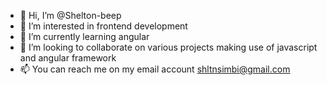 - 👋 Hi, I’m @Shelton-beep
- 👀 I’m interested in frontend development
- 🌱 I’m currently learning angular 
- 💞️ I’m looking to collaborate on various projects making use of javascript and angular framework
- 📫 You can reach me on my email account shltnsimbi@gmail.com

<!---
Shelton-beep/Shelton-beep is a ✨ special ✨ repository because its `README.md` (this file) appears on your GitHub profile.
You can click the Preview link to take a look at your changes.
--->
